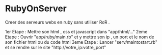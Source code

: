# RubyOnServer
Creer des serveurs webs en ruby sans utiliser RoR .

1er Etape : Mettre son html , css et javascript dans "app/html/..."                                                                                                                  2eme Etape : Ouvrir "app/ruby/main.rb" et y mettre son ip , un port et le nom de son fichier html ou du code html
3eme Etape : Lancer "serv/maintostart.rb" et se rendre sur le site "http://votre_ip:votre_port"
